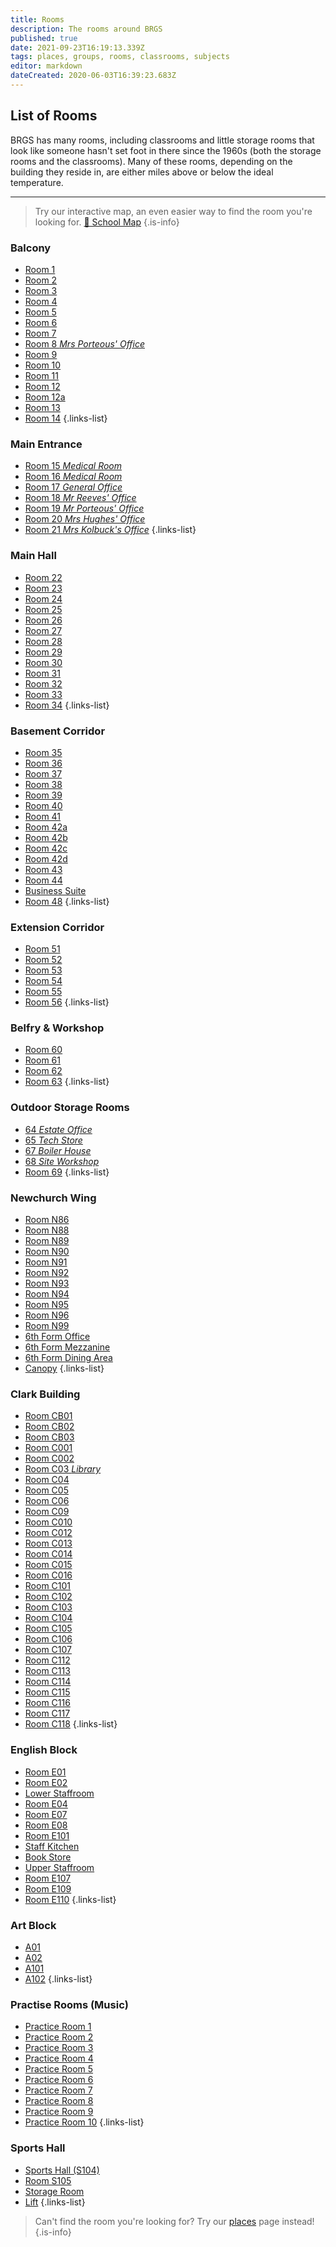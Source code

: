```yaml
---
title: Rooms
description: The rooms around BRGS
published: true
date: 2021-09-23T16:19:13.339Z
tags: places, groups, rooms, classrooms, subjects
editor: markdown
dateCreated: 2020-06-03T16:39:23.683Z
---
```


## List of Rooms

BRGS has many rooms, including classrooms and little storage rooms that look like someone hasn't set foot in there since the 1960s (both the storage rooms and the classrooms).
Many of these rooms, depending on the building they reside in, are either miles above or below the ideal temperature.

---
> Try our interactive map, an even easier way to find the room you're looking for.
> [📌 School Map](/map)
{.is-info}


### Balcony
- [Room 1](/groups/rooms/science/1)
- [Room 2](/groups/rooms/office/2)
- [Room 3](/groups/rooms/science/3)
- [Room 4](/groups/rooms/other/4)
- [Room 5](/groups/rooms/science/5)
- [Room 6](/groups/rooms/other/6)
- [Room 7](/groups/rooms/science/7)
- [Room 8 *Mrs Porteous' Office*](/groups/rooms/office/8)
- [Room 9](/groups/rooms/science/9)
- [Room 10](/groups/rooms/science/10)
- [Room 11](/groups/rooms/science/11)
- [Room 12](/groups/rooms/science/12)
- [Room 12a](/groups/rooms/other/12a)
- [Room 13](/groups/rooms/science/13)
- [Room 14](/groups/rooms/other/14)
{.links-list}
### Main Entrance
- [Room 15 *Medical Room*](/groups/rooms/other/15)
- [Room 16 *Medical Room*](/groups/rooms/other/16)
- [Room 17 *General Office*](/groups/rooms/other/17)
- [Room 18 *Mr Reeves' Office*](/groups/rooms/office/18)
- [Room 19 *Mr Porteous' Office*](/groups/rooms/office/19)
- [Room 20 *Mrs Hughes' Office*](/groups/rooms/office/20)
- [Room 21 *Mrs Kolbuck's Office*](/groups/rooms/office/21)
{.links-list}
### Main Hall
- [Room 22](/groups/rooms/history/22)
- [Room 23](/groups/rooms/history/23)
- [Room 24](/groups/rooms/rs/24)
- [Room 25](/groups/rooms/rs/25)
- [Room 26](/groups/rooms/rs/26)
- [Room 27](/groups/rooms/office/27)
- [Room 28](/groups/rooms/computing/28)
- [Room 29](/groups/rooms/computing/29)
- [Room 30](/groups/rooms/other/30)
- [Room 31](/groups/rooms/history/31)
- [Room 32](/groups/rooms/history/32)
- [Room 33](/groups/rooms/history/33)
- [Room 34](/groups/rooms/history/34)
{.links-list}
### Basement Corridor
- [Room 35](/groups/places/large-staffroom)
- [Room 36](/groups/rooms/office/36)
- [Room 37](/groups/rooms/textiles/37)
- [Room 38](/groups/rooms/computing/38)
- [Room 39](/groups/rooms/food-tech/39)
- [Room 40](/groups/rooms/other/40)
- [Room 41](/groups/rooms/food-tech/41)
- [Room 42a](/groups/rooms/other/42a)
- [Room 42b](/groups/rooms/other/42b)
- [Room 42c](/groups/rooms/other/42c)
- [Room 42d](/groups/rooms/other/42d)
- [Room 43](/groups/places/small-staffroom)
- [Room 44](/groups/places/staff-computer-room)
- [Business Suite](/groups/places/business-suite)
- [Room 48](/groups/rooms/pastoral-suite)
{.links-list}
### Extension Corridor
- [Room 51](/groups/rooms/music/51)
- [Room 52](/groups/rooms/music/52)
- [Room 53](/groups/rooms/music/53)
- [Room 54](/groups/rooms/geography/54)
- [Room 55](/groups/rooms/geography/55)
- [Room 56](/groups/rooms/geography/56)
{.links-list}

### Belfry & Workshop
- [Room 60](/groups/rooms/dt/60)
- [Room 61](/groups/rooms/dt/61)
- [Room 62](/groups/rooms/science/62)
- [Room 63](/groups/rooms/science/63)
{.links-list}
### Outdoor Storage Rooms
- [64 *Estate Office*](/groups/places/estate-office)
- [65 *Tech Store*](/groups/places/tech-store)
- [67 *Boiler House*](/groups/places/boiler-house)
- [68 *Site Workshop*](/groups/places/site-workshop)
- [Room 69](groups/rooms/art/69)
{.links-list}
### Newchurch Wing
- [Room N86](/groups/rooms/other/n86)
- [Room N88](/groups/rooms/computing/n88)
- [Room N89](/groups/rooms/psychology/n89)
- [Room N90](/groups/rooms/psychology/n90)
- [Room N91](/groups/rooms/psychology/n91)
- [Room N92](/groups/rooms/psychology/n92)
- [Room N93](/groups/rooms/other/n93)
- [Room N94](/groups/rooms/drama/94)
- [Room N95](/groups/rooms/other/n95)
- [Room N96](/groups/rooms/pshce/n96)
- [Room N99](/groups/rooms/computing/n99)
- [6th Form Office](/groups/rooms/office/6th-form-office)
- [6th Form Mezzanine](/groups/places/mezzanine)
- [6th Form Dining Area](/groups/places/6th-form-dining-area)
- [Canopy](/groups/places/canopy)
{.links-list}
### Clark Building
- [Room CB01](/groups/rooms/other/cb01)
- [Room CB02](/groups/rooms/other/cb02)
- [Room CB03](/groups/rooms/pshce/cb03)
- [Room C001](/groups/rooms/office/c01)
- [Room C002](/groups/rooms/computing/c02)
- [Room C03 *Library*](/groups/places/library)
- [Room C04](/groups/rooms/mfl/c04)
- [Room C05](/groups/rooms/other/c05)
- [Room C06](/groups/rooms/other/c06)
- [Room C09](/groups/rooms/drama/c09)
- [Room C010](/groups/rooms/other/c010)
- [Room C012](/groups/rooms/maths/c012)
- [Room C013](/groups/rooms/maths/c013)
- [Room C014](/groups/rooms/maths/c014)
- [Room C015](/groups/rooms/maths/c015)
- [Room C016](/groups/rooms/other/c016)
- [Room C101](/groups/rooms/office/c101)
- [Room C102](/groups/rooms/office/c102)
- [Room C103](/groups/rooms/business-studies/c103)
- [Room C104](/groups/rooms/office/c104)
- [Room C105](/groups/rooms/office/c105)
- [Room C106](/groups/rooms/mfl/c106)
- [Room C107](/groups/rooms/mfl/c107)
- [Room C112](/groups/rooms/mfl/c112)
- [Room C113](/groups/rooms/mfl/c113)
- [Room C114](/groups/rooms/maths/c114)
- [Room C115](/groups/rooms/maths/c115)
- [Room C116](/groups/rooms/maths/c116)
- [Room C117](/groups/rooms/maths/c117)
- [Room C118](/groups/rooms/office/c118)
{.links-list}
### English Block
- [Room E01](/groups/rooms/other/e01)
- [Room E02](/groups/rooms/english/e02)
- [Lower Staffroom](/groups/places/lower-english-staff-room)
- [Room E04](/groups/rooms/english/e04)
- [Room E07](/groups/rooms/english/e07)
- [Room E08](/groups/rooms/english/e08)
- [Room E101](/groups/rooms/office/e101)
- [Staff Kitchen](/groups/places/staff-kitchen)
- [Book Store](/groups/places/book-store)
- [Upper Staffroom](/groups/places/upper-english-staff-room)
- [Room E107](/groups/rooms/english/e107)
- [Room E109](/groups/rooms/english/e109)
- [Room E110](/groups/rooms/computing/e110)
{.links-list}
### Art Block
- [A01](/groups/rooms/art/a01)
- [A02](/groups/rooms/art/a02)
- [A101](/groups/rooms/art/a101)
- [A102](/groups/rooms/art/a102)
{.links-list}
### Practise Rooms (Music)
- [Practice Room 1](/groups/rooms/practice-room/P1)
- [Practice Room 2](/groups/rooms/practice-room/P2)
- [Practice Room 3](/groups/rooms/practice-room/P3)
- [Practice Room 4](/groups/rooms/practice-room/P4)
- [Practice Room 5](/groups/rooms/practice-room/P5)
- [Practice Room 6](/groups/rooms/practice-room/P6)
- [Practice Room 7](/groups/rooms/practice-room/P7)
- [Practice Room 8](/groups/rooms/practice-room/P8)
- [Practice Room 9](/groups/rooms/practice-room/P9)
- [Practice Room 10](/groups/rooms/practice-room/P10)
{.links-list}
### Sports Hall
- [Sports Hall (S104)](/groups/rooms/pe/hall)
- [Room S105](/groups/rooms/pe/s105)
- [Storage Room](/groups/rooms/pe/s103)
- [Lift](/groups/rooms/pe/lift)
{.links-list}


> Can't find the room you're looking for? Try our [places](/groups/places) page instead!
{.is-info}
